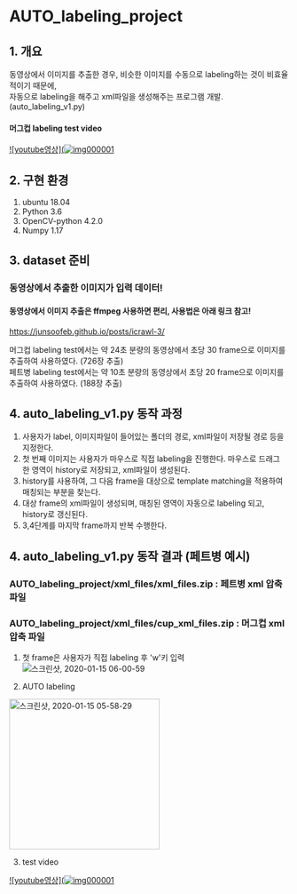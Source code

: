 # AUTO_labeling_project

## 1. 개요

동영상에서 이미지를 추출한 경우, 비슷한 이미지를 수동으로 labeling하는 것이 비효율적이기 때문에,  
자동으로 labeling을 해주고 xml파일을 생성해주는 프로그램 개발. 
(auto_labeling_v1.py)

#### 머그컵 labeling test video

[![youtube영상](![img000001](https://user-images.githubusercontent.com/46870741/72448102-d77e8980-37f9-11ea-8499-3804fb5c35fa.jpg)](https://www.youtube.com/watch?v=zoCb9Vpmg80)


## 2. 구현 환경

1) ubuntu 18.04
2) Python 3.6
3) OpenCV-python 4.2.0
4) Numpy 1.17

## 3. dataset 준비

### 동영상에서 추출한 이미지가 입력 데이터!

#### 동영상에서 이미지 추출은 ffmpeg 사용하면 편리, 사용법은 아래 링크 참고!  
<https://junsoofeb.github.io/posts/icrawl-3/>

머그컵 labeling test에서는 약 24초 분량의 동영상에서 초당 30 frame으로 이미지를 추출하여 사용하였다. (726장 추출)  
페트병 labeling test에서는 약 10초 분량의 동영상에서 초당 20 frame으로 이미지를 추출하여 사용하였다. (188장 추출)  


## 4. auto_labeling_v1.py  동작 과정

1) 사용자가 label, 이미지파일이 들어있는 폴더의 경로, xml파일이 저장될 경로 등을 지정한다.   
2) 첫 번째 이미지는 사용자가 마우스로 직접 labeling을 진행한다. 마우스로 드래그 한 영역이 history로 저장되고, xml파일이 생성된다.    
3) history를 사용하여, 그 다음 frame을 대상으로 template matching을 적용하여 매칭되는 부분을 찾는다.  
4) 대상 frame의 xml파일이 생성되며, 매칭된 영역이 자동으로 labeling 되고, history로 갱신된다.  
5) 3,4단계를 마지막 frame까지 반복 수행한다.  

## 4. auto_labeling_v1.py  동작 결과 (페트병 예시)

### AUTO_labeling_project/xml_files/xml_files.zip : 페트병 xml 압축 파일
### AUTO_labeling_project/xml_files/cup_xml_files.zip : 머그컵 xml 압축 파일

1) 첫 frame은 사용자가 직접 labeling 후 'w'키 입력  
![스크린샷, 2020-01-15 06-00-59](https://user-images.githubusercontent.com/46870741/72382463-a8660a80-375c-11ea-8dea-6e15dfe98d5c.png)


2) AUTO labeling
<img width="271" alt="스크린샷, 2020-01-15 05-58-29" src="https://user-images.githubusercontent.com/46870741/72382462-a8660a80-375c-11ea-8333-29e021d8f0ac.png">

3) test video

[![youtube영상](![img000001](https://user-images.githubusercontent.com/46870741/72382711-393ce600-375d-11ea-8845-56a1f123f107.jpg)](https://www.youtube.com/watch?v=M7Mv7iFjq6Q&feature=youtu.be)
